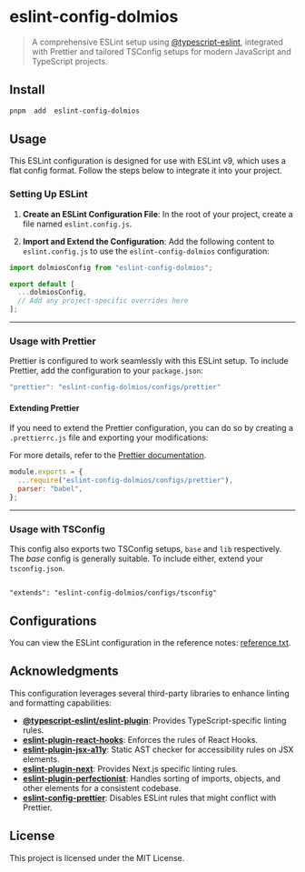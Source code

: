 # eslint-config-dolmios
> A comprehensive ESLint setup using [@typescript-eslint](https://typescript-eslint.io), integrated with Prettier and tailored TSConfig setups for modern JavaScript and TypeScript projects. 


## Install
```sh
pnpm  add  eslint-config-dolmios
```

## Usage
This ESLint configuration is designed for use with ESLint v9, which uses a flat config format. Follow the steps below to integrate it into your project.

### Setting Up ESLint
1.  **Create an ESLint Configuration File**: In the root of your project, create a file named  `eslint.config.js`.

2.  **Import and Extend the Configuration**: Add the following content to  `eslint.config.js`  to use the  `eslint-config-dolmios`  configuration:


```js
import dolmiosConfig from "eslint-config-dolmios";

export default [
  ...dolmiosConfig,
  // Add any project-specific overrides here
];
```

---

### Usage with Prettier
Prettier is configured to work seamlessly with this ESLint setup. To include Prettier, add the configuration to your  `package.json`:

```js
"prettier": "eslint-config-dolmios/configs/prettier"
```

#### Extending Prettier
If you need to extend the Prettier configuration, you can do so by creating a  `.prettierrc.js`  file and exporting your modifications:

For more details, refer to the [Prettier documentation](https://prettier.io/docs/en/configuration.html#sharing-configurations).

```js
module.exports = {
  ...require("eslint-config-dolmios/configs/prettier"),
  parser: "babel",
};
```

---

### Usage with TSConfig
This config also exports two TSConfig setups, `base` and `lib` respectively. The _base_ config is generally suitable. To include either, extend your `tsconfig.json`.


```

"extends": "eslint-config-dolmios/configs/tsconfig"

```

  

## Configurations
You can view the ESLint configuration in the reference notes: [reference.txt](./reference.txt). 

## Acknowledgments
This configuration leverages several third-party libraries to enhance linting and formatting capabilities:

-   **[@typescript-eslint/eslint-plugin](https://github.com/typescript-eslint/typescript-eslint)**: Provides TypeScript-specific linting rules.
-   **[eslint-plugin-react-hooks](https://www.npmjs.com/package/eslint-plugin-react-hooks)**: Enforces the rules of React Hooks.
-   **[eslint-plugin-jsx-a11y](https://github.com/jsx-eslint/eslint-plugin-jsx-a11y)**: Static AST checker for accessibility rules on JSX elements.
-   **[eslint-plugin-next](https://github.com/vercel/next.js/tree/canary/packages/eslint-plugin-next)**: Provides Next.js specific linting rules.
-   **[eslint-plugin-perfectionist](https://github.com/azat-io/eslint-plugin-perfectionist)**: Handles sorting of imports, objects, and other elements for a consistent codebase.
-   **[eslint-config-prettier](https://github.com/prettier/eslint-config-prettier)**: Disables ESLint rules that might conflict with Prettier.

## License
This project is licensed under the MIT License.
